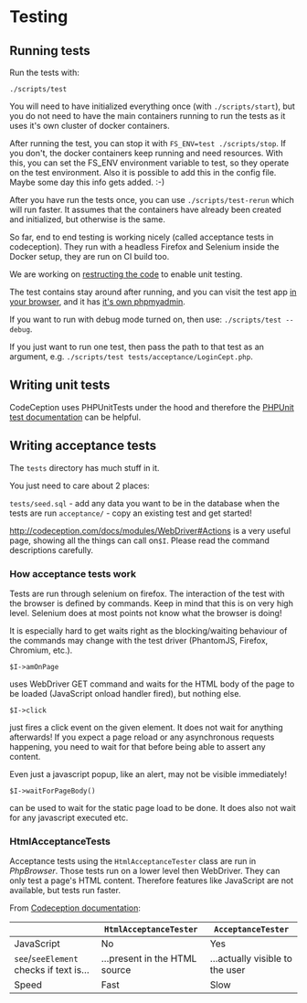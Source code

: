 # Testing

## Running tests

Run the tests with:

```
./scripts/test
```

You will need to have initialized everything once (with `./scripts/start`), but you do not need to have the main containers running to run the tests as it uses it's own cluster of docker containers.

After running the test, you can stop it with ```FS_ENV=test ./scripts/stop```. If you don't, the docker containers keep running and need resources.
With this, you can set the FS_ENV environment variable to test, so they operate on the test environment.
Also it is possible to add this in the config file. Maybe some day this info gets added. :-)

After you have run the tests once, you can use `./scripts/test-rerun` which will run faster. It assumes that the containers have already been created and initialized, but otherwise is the same.

So far, end to end testing is working nicely (called acceptance tests in codeception).
They run with a headless Firefox and Selenium inside the Docker setup, they are run on CI build too.

We are working on [restructing the code](https://gitlab.com/foodsharing-dev/foodsharing/issues/68) to enable unit testing.

The test contains stay around after running, and you can visit the test app
[in your browser](http://localhost:28080/), and it has
[it's own phpmyadmin](http://localhost:28081/).

If you want to run with debug mode turned on, then use: `./scripts/test --debug`.

If you just want to run one test, then pass the path to that test as an argument, e.g. `./scripts/test tests/acceptance/LoginCept.php`.

## Writing unit tests

CodeCeption uses PHPUnitTests under the hood and therefore the [PHPUnit test documentation](https://phpunit.readthedocs.io/en/8.0/) can be helpful.

## Writing acceptance tests

The `tests` directory has much stuff in it.

You just need to care about 2 places:

`tests/seed.sql` - add any data you want to be in the database when the tests are run
`acceptance/` - copy an existing test and get started!

http://codeception.com/docs/modules/WebDriver#Actions is a very useful page, showing all the things can call on`$I`.
Please read the command descriptions carefully.

### How acceptance tests work

Tests are run through selenium on firefox.
The interaction of the test with the browser is defined by commands.
Keep in mind that this is on very high level.
Selenium does at most points not know what the browser is doing!

It is especially hard to get waits right as the blocking/waiting behaviour
of the commands may change with the test driver (PhantomJS, Firefox, Chromium, etc.).

```
$I->amOnPage
```
uses WebDriver GET command and waits for the HTML body of the page to be loaded (JavaScript onload handler fired),
but nothing else.

```
$I->click
```
just fires a click event on the given element. It does not wait for anything afterwards!
If you expect a page reload or any asynchronous requests happening, you need to wait for that before
being able to assert any content.

Even just a javascript popup, like an alert, may not be visible immediately!

```
$I->waitForPageBody()
```
can be used to wait for the static page load to be done.
It does also not wait for any javascript executed etc.

### HtmlAcceptanceTests

Acceptance tests using the `HtmlAcceptanceTester` class are run in *PhpBrowser*. Those tests run on a lower level then WebDriver. They can only test a page's HTML content. Therefore features like JavaScript are not available, but tests run faster.

From [Codeception documentation](https://codeception.com/docs/03-AcceptanceTests):

| | `HtmlAcceptanceTester` | `AcceptanceTester`
|-|------------------------|--------------------
|JavaScript | No | Yes
|`see`/`seeElement` checks if text is… | …present in the HTML source | …actually visible to the user
|Speed | Fast | Slow
